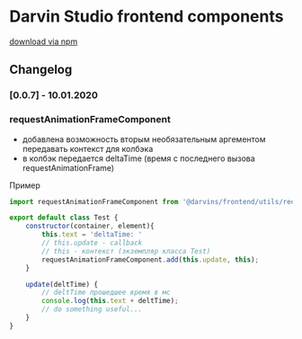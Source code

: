 # Darvin Studio frontend components
[download via npm](https://www.npmjs.com/package/@darvins/frontend)

## Changelog 

### [0.0.7] - 10.01.2020
### requestAnimationFrameComponent
- добавлена возможность вторым необязательным аргементом передавать контекст для колбэка
- в колбэк передается deltaTime (время с последнего вызова requestAnimationFrame)

Пример
```js
import requestAnimationFrameComponent from '@darvins/frontend/utils/request-animation-frame';

export default class Test {
    constructor(container, element){
        this.text = 'deltaTime: '
        // this.update - callback
        // this - контекст (экземпляр класса Test)
        requestAnimationFrameComponent.add(this.update, this);
    }

    update(deltTime) {
        // deltTime прошедшее время в мс
        console.log(this.text + deltTime);
        // do something useful... 
    }
}
```


